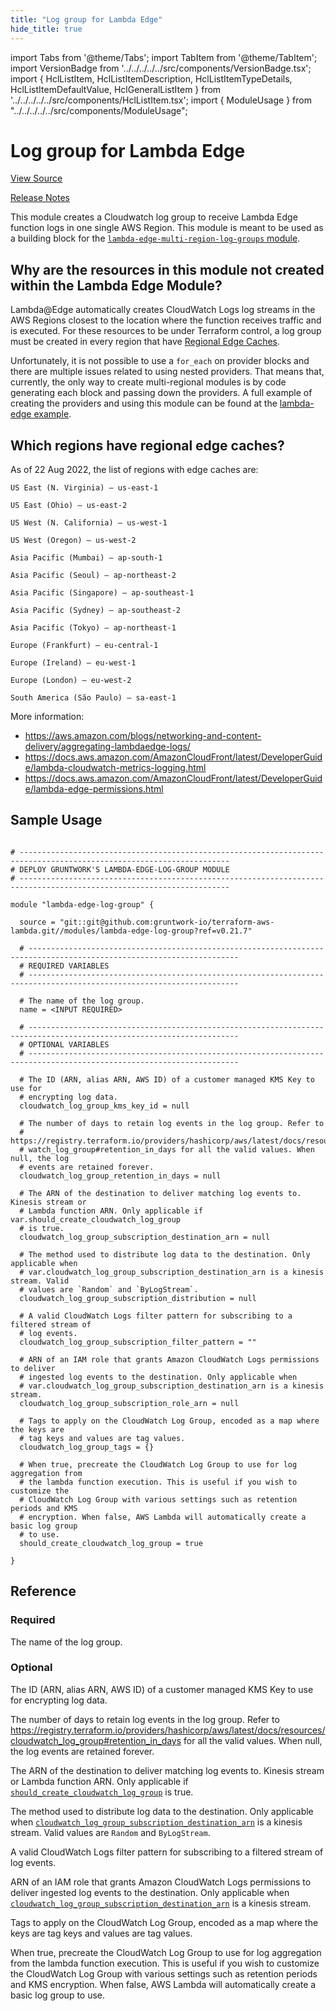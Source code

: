```yaml
---
title: "Log group for Lambda Edge"
hide_title: true
---
```


import Tabs from '@theme/Tabs';
import TabItem from '@theme/TabItem';
import VersionBadge from '../../../../../src/components/VersionBadge.tsx';
import { HclListItem, HclListItemDescription, HclListItemTypeDetails, HclListItemDefaultValue, HclGeneralListItem } from '../../../../../src/components/HclListItem.tsx';
import { ModuleUsage } from "../../../../../src/components/ModuleUsage";

<VersionBadge repoTitle="AWS Lambda" version="0.21.7" lastModifiedVersion="0.21.0"/>

# Log group for Lambda Edge

<a href="https://github.com/gruntwork-io/terraform-aws-lambda/tree/main/modules/lambda-edge-log-group" className="link-button" title="View the source code for this module in GitHub.">View Source</a>

<a href="https://github.com/gruntwork-io/terraform-aws-lambda/releases/tag/v0.21.0" className="link-button" title="Release notes for only versions which impacted this module.">Release Notes</a>

This module creates a Cloudwatch log group to receive Lambda Edge function logs in one single AWS Region. This module is meant to be used as a building block for the [`lambda-edge-multi-region-log-groups` module](https://github.com/gruntwork-io/terraform-aws-lambda/tree/main/modules/lambda-edge-multi-region-log-groups).

## Why are the resources in this module not created within the Lambda Edge Module?

Lambda@Edge automatically creates CloudWatch Logs log streams in the AWS Regions closest to the location where the function
receives traffic and is executed. For these resources to be under Terraform control, a log group must be created in every
region that have [Regional Edge Caches](https://aws.amazon.com/blogs/networking-and-content-delivery/aggregating-lambdaedge-logs/).

Unfortunately, it is not possible to use a `for_each` on provider blocks and there are multiple issues related to
using nested providers. That means that, currently, the only way to create multi-regional modules is by code generating each
block and passing down the providers. A full example of creating the providers and using this module can be found at the
[lambda-edge example](https://github.com/gruntwork-io/terraform-aws-lambda/tree/main/examples/lambda-edge).

## Which regions have regional edge caches?

As of 22 Aug 2022, the list of regions with edge caches are:

```
US East (N. Virginia) – us-east-1

US East (Ohio) – us-east-2

US West (N. California) – us-west-1

US West (Oregon) – us-west-2

Asia Pacific (Mumbai) – ap-south-1

Asia Pacific (Seoul) – ap-northeast-2

Asia Pacific (Singapore) – ap-southeast-1

Asia Pacific (Sydney) – ap-southeast-2

Asia Pacific (Tokyo) – ap-northeast-1

Europe (Frankfurt) – eu-central-1

Europe (Ireland) – eu-west-1

Europe (London) – eu-west-2

South America (São Paulo) – sa-east-1
```

More information:

*   https://aws.amazon.com/blogs/networking-and-content-delivery/aggregating-lambdaedge-logs/
*   https://docs.aws.amazon.com/AmazonCloudFront/latest/DeveloperGuide/lambda-cloudwatch-metrics-logging.html
*   https://docs.aws.amazon.com/AmazonCloudFront/latest/DeveloperGuide/lambda-edge-permissions.html

## Sample Usage

<ModuleUsage>

```hcl title="main.tf"

# ---------------------------------------------------------------------------------------------------------------------
# DEPLOY GRUNTWORK'S LAMBDA-EDGE-LOG-GROUP MODULE
# ---------------------------------------------------------------------------------------------------------------------

module "lambda-edge-log-group" {

  source = "git::git@github.com:gruntwork-io/terraform-aws-lambda.git//modules/lambda-edge-log-group?ref=v0.21.7"

  # ---------------------------------------------------------------------------------------------------------------------
  # REQUIRED VARIABLES
  # ---------------------------------------------------------------------------------------------------------------------

  # The name of the log group.
  name = <INPUT REQUIRED>

  # ---------------------------------------------------------------------------------------------------------------------
  # OPTIONAL VARIABLES
  # ---------------------------------------------------------------------------------------------------------------------

  # The ID (ARN, alias ARN, AWS ID) of a customer managed KMS Key to use for
  # encrypting log data.
  cloudwatch_log_group_kms_key_id = null

  # The number of days to retain log events in the log group. Refer to
  # https://registry.terraform.io/providers/hashicorp/aws/latest/docs/resources/clou
  # watch_log_group#retention_in_days for all the valid values. When null, the log
  # events are retained forever.
  cloudwatch_log_group_retention_in_days = null

  # The ARN of the destination to deliver matching log events to. Kinesis stream or
  # Lambda function ARN. Only applicable if var.should_create_cloudwatch_log_group
  # is true.
  cloudwatch_log_group_subscription_destination_arn = null

  # The method used to distribute log data to the destination. Only applicable when
  # var.cloudwatch_log_group_subscription_destination_arn is a kinesis stream. Valid
  # values are `Random` and `ByLogStream`.
  cloudwatch_log_group_subscription_distribution = null

  # A valid CloudWatch Logs filter pattern for subscribing to a filtered stream of
  # log events.
  cloudwatch_log_group_subscription_filter_pattern = ""

  # ARN of an IAM role that grants Amazon CloudWatch Logs permissions to deliver
  # ingested log events to the destination. Only applicable when
  # var.cloudwatch_log_group_subscription_destination_arn is a kinesis stream.
  cloudwatch_log_group_subscription_role_arn = null

  # Tags to apply on the CloudWatch Log Group, encoded as a map where the keys are
  # tag keys and values are tag values.
  cloudwatch_log_group_tags = {}

  # When true, precreate the CloudWatch Log Group to use for log aggregation from
  # the lambda function execution. This is useful if you wish to customize the
  # CloudWatch Log Group with various settings such as retention periods and KMS
  # encryption. When false, AWS Lambda will automatically create a basic log group
  # to use.
  should_create_cloudwatch_log_group = true

}

```

</ModuleUsage>




## Reference

<Tabs>
<TabItem value="inputs" label="Inputs" default>

### Required

<HclListItem name="name" requirement="required" type="string">
<HclListItemDescription>

The name of the log group.

</HclListItemDescription>
</HclListItem>

### Optional

<HclListItem name="cloudwatch_log_group_kms_key_id" requirement="optional" type="string">
<HclListItemDescription>

The ID (ARN, alias ARN, AWS ID) of a customer managed KMS Key to use for encrypting log data.

</HclListItemDescription>
<HclListItemDefaultValue defaultValue="null"/>
</HclListItem>

<HclListItem name="cloudwatch_log_group_retention_in_days" requirement="optional" type="number">
<HclListItemDescription>

The number of days to retain log events in the log group. Refer to https://registry.terraform.io/providers/hashicorp/aws/latest/docs/resources/cloudwatch_log_group#retention_in_days for all the valid values. When null, the log events are retained forever.

</HclListItemDescription>
<HclListItemDefaultValue defaultValue="null"/>
</HclListItem>

<HclListItem name="cloudwatch_log_group_subscription_destination_arn" requirement="optional" type="string">
<HclListItemDescription>

The ARN of the destination to deliver matching log events to. Kinesis stream or Lambda function ARN. Only applicable if <a href="#should_create_cloudwatch_log_group"><code>should_create_cloudwatch_log_group</code></a> is true.

</HclListItemDescription>
<HclListItemDefaultValue defaultValue="null"/>
</HclListItem>

<HclListItem name="cloudwatch_log_group_subscription_distribution" requirement="optional" type="string">
<HclListItemDescription>

The method used to distribute log data to the destination. Only applicable when <a href="#cloudwatch_log_group_subscription_destination_arn"><code>cloudwatch_log_group_subscription_destination_arn</code></a> is a kinesis stream. Valid values are `Random` and `ByLogStream`.

</HclListItemDescription>
<HclListItemDefaultValue defaultValue="null"/>
</HclListItem>

<HclListItem name="cloudwatch_log_group_subscription_filter_pattern" requirement="optional" type="string">
<HclListItemDescription>

A valid CloudWatch Logs filter pattern for subscribing to a filtered stream of log events.

</HclListItemDescription>
<HclListItemDefaultValue defaultValue="&quot;&quot;"/>
</HclListItem>

<HclListItem name="cloudwatch_log_group_subscription_role_arn" requirement="optional" type="string">
<HclListItemDescription>

ARN of an IAM role that grants Amazon CloudWatch Logs permissions to deliver ingested log events to the destination. Only applicable when <a href="#cloudwatch_log_group_subscription_destination_arn"><code>cloudwatch_log_group_subscription_destination_arn</code></a> is a kinesis stream.

</HclListItemDescription>
<HclListItemDefaultValue defaultValue="null"/>
</HclListItem>

<HclListItem name="cloudwatch_log_group_tags" requirement="optional" type="map(string)">
<HclListItemDescription>

Tags to apply on the CloudWatch Log Group, encoded as a map where the keys are tag keys and values are tag values.

</HclListItemDescription>
<HclListItemDefaultValue defaultValue="{}"/>
</HclListItem>

<HclListItem name="should_create_cloudwatch_log_group" requirement="optional" type="bool">
<HclListItemDescription>

When true, precreate the CloudWatch Log Group to use for log aggregation from the lambda function execution. This is useful if you wish to customize the CloudWatch Log Group with various settings such as retention periods and KMS encryption. When false, AWS Lambda will automatically create a basic log group to use.

</HclListItemDescription>
<HclListItemDefaultValue defaultValue="true"/>
</HclListItem>

</TabItem>
<TabItem value="outputs" label="Outputs">

<HclListItem name="log_group_name">
</HclListItem>

</TabItem>
</Tabs>


<!-- ##DOCS-SOURCER-START
{
  "originalSources": [
    "https://github.com/gruntwork-io/terraform-aws-lambda/tree/main/modules/lambda-edge-log-group/readme.md",
    "https://github.com/gruntwork-io/terraform-aws-lambda/tree/main/modules/lambda-edge-log-group/variables.tf",
    "https://github.com/gruntwork-io/terraform-aws-lambda/tree/main/modules/lambda-edge-log-group/outputs.tf"
  ],
  "sourcePlugin": "module-catalog-api",
  "hash": "9073c83454f5819a384b6915d4ed38ea"
}
##DOCS-SOURCER-END -->
